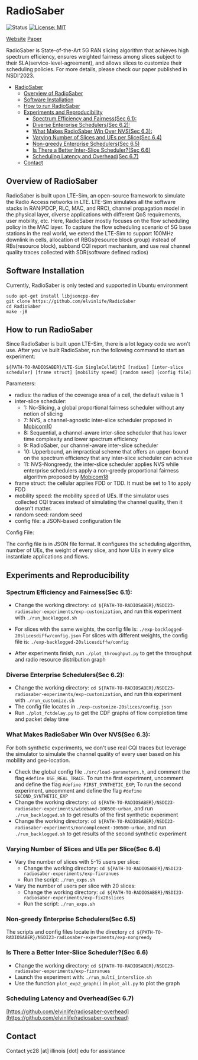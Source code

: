# RadioSaber
![Status](https://img.shields.io/badge/Version-Experimental-green.svg)
[![License: MIT](https://img.shields.io/badge/License-MIT-yellow.svg)](https://opensource.org/licenses/MIT)

[Website](https://radiosaber.web.illinois.edu/) [Paper](https://www.usenix.org/conference/nsdi23/presentation/chen-yongzhou)

RadioSaber is State-of-the-Art 5G RAN slicing algorithm that achieves high spectrum efficiency, ensures weighted fairness among slices subject to their SLA(service-level-agreement), and allows slices to customize their scheduling policies. For more details, please check our paper published in NSDI'2023.

- [RadioSaber](#radiosaber)
  * [Overview of RadioSaber](#overview-of-radiosaber)
  * [Software Installation](#software-installation)
  * [How to run RadioSaber](#how-to-run-radiosaber)
  * [Experiments and Reproducibility](#experiments-and-reproducibility)
    + [Spectrum Efficiency and Fairness(Sec 6.1):](#spectrum-efficiency-and-fairness-sec-61--)
    + [Diverse Enterprise Schedulers(Sec 6.2):](#diverse-enterprise-schedulers-sec-62--)
    + [What Makes RadioSaber Win Over NVS(Sec 6.3):](#what-makes-radiosaber-win-over-nvs-sec-63--)
    + [Varying Number of Slices and UEs per Slice(Sec 6.4)](#varying-number-of-slices-and-ues-per-slice-sec-64-)
    + [Non-greedy Enterprise Schedulers(Sec 6.5)](#non-greedy-enterprise-schedulers-sec-65-)
    + [Is There a Better Inter-Slice Scheduler?(Sec 6.6)](#is-there-a-better-inter-slice-scheduler--sec-66-)
    + [Scheduling Latency and Overhead(Sec 6.7)](#scheduling-latency-and-overhead-sec-67-)
  * [Contact](#contact)

## Overview of RadioSaber
RadioSaber is built upon LTE-Sim, an open-source framework to simulate the Radio Access networks in LTE. LTE-Sim simulates all the software stacks in RAN(PDCP, RLC, MAC, and RRC), channel propagation model in the physical layer, diverse applications with different QoS requirements, user mobility, etc. Here, RadioSaber mostly focuses on the flow scheduling policy in the MAC layer. To capture the flow scheduling scenario of 5G base stations in the real world, we extend the LTE-Sim to support 100MHz downlink in cells, allocation of RBGs(resource block group) instead of RBs(resource block), subband CQI report mechanism, and use real channel quality traces collected with SDR(software defined radios)

## Software Installation
Currently, RadioSaber is only tested and supported in Ubuntu environment

```
sudo apt-get install libjsoncpp-dev
git clone https://github.com/elvinlife/RadioSaber
cd RadioSaber
make -j8
```

## How to run RadioSaber
Since RadioSaber is built upon LTE-Sim, there is a lot legacy code we won't use. After you've built RadioSaber, run the following command to start an experiment:

```
${PATH-TO-RADIOSABER}/LTE-Sim SingleCellWithI [radius] [inter-slice scheduler] [frame struct] [mobility speed] [random seed] [config file]
```

Parameters:

* radius: the radius of the coverage area of a cell, the default value is 1
* inter-slice scheduler:
  * 1: No-Slicing, a global proportional fairness scheduler without any notion of slicing
  * 7: NVS, a channel-agnostic inter-slice scheduler proposed in [Mobicom10](https://dl.acm.org/doi/10.1145/1859995.1860023)
  * 8: Sequential, a channel-aware inter-slice scheduler that has lower time complexity and lower spectrum efficiency
  * 9: RadioSaber, our channel-aware inter-slice scheduler
  * 10: Upperbound, an impractical scheme that offers an upper-bound on the spectrum efficiency that any inter-slice scheduler can achieve
  * 11: NVS-Nongreedy, the inter-slice scheduler applies NVS while enterprise schedulers apply a non-greedy proportional fairness algorithm proposed by [Mobicom18](https://dl.acm.org/doi/abs/10.1145/3241539.3241552)
* frame struct: the cellular applies FDD or TDD. It must be set to 1 to apply FDD
* mobility speed: the mobility speed of UEs. If the simulator uses collected CQI traces instead of simulating the channel quality, then it doesn't matter.
* random seed: random seed
* config file: a JSON-based configuration file

Config File:

The config file is in JSON file format. It configures the scheduling algorithm, number of UEs, the weight of every slice, and how UEs in every slice instantiate applications and flows.

## Experiments and Reproducibility
### Spectrum Efficiency and Fairness(Sec 6.1):
* Change the working directory: ```cd ${PATH-TO-RADIOSABER}/NSDI23-radiosaber-experiments/exp-customization```, and run this experiment with ```./run_backlogged.sh```

* For slices with the same weights, the config file is: ```./exp-backlogged-20slicesdiffw/config.json```
For slices with different weights, the config file is: ```./exp-backlogged-20slicesdiffw/config ```

* After experiments finish, run ```./plot_throughput.py``` to get the throughput and radio resource distribution graph

### Diverse Enterprise Schedulers(Sec 6.2):
* Change the working directory: ```cd ${PATH-TO-RADIOSABER}/NSDI23-radiosaber-experiments/exp-customization```, and run this experiment with ```./run_customize.sh```
* The config file locates in ```./exp-customize-20slices/config.json```
* Run ```./plot_fctdelay.py``` to get the CDF graphs of flow completion time and packet delay time

### What Makes RadioSaber Win Over NVS(Sec 6.3):
For both synthetic experiments, we don't use real CQI traces but leverage the simulator to simulate the channel quality of every user based on his mobility and geo-location.

* Check the global config file ```./src/load-parameters.h```, and comment the flag ```#define USE_REAL_TRACE```. To run the first experiment, uncomment and define the flag ```#define FIRST_SYNTHETIC_EXP```; To run the second experiment, uncomment and define the flag ```#define SECOND_SYNTHETIC_EXP```
* Change the working directory: ```cd ${PATH-TO-RADIOSABER}/NSDI23-radiosaber-experiments/wideband-100500-urban```, and run ```./run_backlogged.sh``` to get results of the first synthetic experiment
* Change the working directory: ```cd ${PATH-TO-RADIOSABER}/NSDI23-radiosaber-experiments/noncomplement-100500-urban```, and run ```./run_backlogged.sh``` to get results of the second synthetic experiment

### Varying Number of Slices and UEs per Slice(Sec 6.4)
* Vary the number of slices with 5-15 users per slice:
	* Change the working directory: ```cd ${PATH-TO-RADIOSABER}/NSDI23-radiosaber-experiments/exp-fixranues```
	* Run the script: ```./run_exps.sh```
* Vary the number of users per slice with 20 slices:
	* Change the working directory: ```cd ${PATH-TO-RADIOSABER}/NSDI23-radiosaber-experiments/exp-fix20slices```
	* Run the script: ```./run_exps.sh```

### Non-greedy Enterprise Schedulers(Sec 6.5)
The scripts and config files locate in the directory ```cd ${PATH-TO-RADIOSABER}/NSDI23-radiosaber-experiments/exp-nongreedy```

### Is There a Better Inter-Slice Scheduler?(Sec 6.6)
* Change the working directory: ```cd ${PATH-TO-RADIOSABER}/NSDI23-radiosaber-experiments/exp-fixranues```
* Launch the experiment with: ```./run_multi_interslice.sh```
* Use the function ```plot_exp2_graph()``` in ```plot_all.py``` to plot the graph

### Scheduling Latency and Overhead(Sec 6.7)
[https://github.com/elvinlife/radiosaber-overhead](https://github.com/elvinlife/radiosaber-overhead)

## Contact
Contact yc28 [at] illinois [dot] edu for assistance
